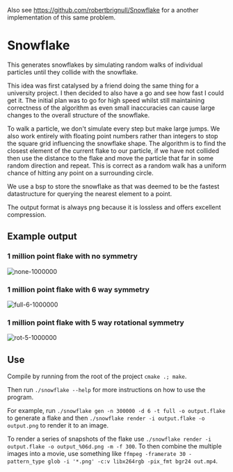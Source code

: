 Also see https://github.com/robertbrignull/Snowflake for a another implementation of this same problem.

# Snowflake
This generates snowflakes by simulating random walks of individual particles until they collide with the snowflake.

This idea was first catalysed by a friend doing the same thing for a university project. I then decided to also have a go and see how fast I could get it. The initial plan was to go for high speed whilst still maintaining correctness of the algorithm as even small inaccuracies can cause large changes to the overall structure of the snowflake.

To walk a particle, we don't simulate every step but make large jumps. We also work entirely with floating point numbers rather than integers to stop the square grid influencing the snowflake shape. The algorithm is to find the closest element of the current flake to our particle, if we have not collided then use the distance to the flake and move the particle that far in some random direction and repeat. This is correct as a random walk has a uniform chance of hitting any point on a surrounding circle.

We use a bsp to store the snowflake as that was deemed to be the fastest datastructure for querying the nearest element to a point.

The output format is always png because it is lossless and offers excellent compression.

## Example output

### 1 million point flake with no symmetry
![none-1000000](https://user-images.githubusercontent.com/3749000/135746809-e0fd9308-9dd6-4f6c-ba83-4e909857a7c5.png)

### 1 million point flake with 6 way symmetry
![full-6-1000000](https://user-images.githubusercontent.com/3749000/135746792-6d4a7b1e-f785-4877-9cd7-061f1c798802.png)

### 1 million point flake with 5 way rotational symmetry
![rot-5-1000000](https://user-images.githubusercontent.com/3749000/135746815-49fa89d4-60d2-429f-bfa7-b62798a85c8c.png)

## Use

Compile by running from the root of the project `cmake .; make`.

Then run `./snowflake --help` for more instructions on how to use the program.

For example, run `./snowflake gen -n 300000 -d 6 -t full -o output.flake` to generate a flake and then `./snowflake render -i output.flake -o output.png` to render it to an image.

To render a series of snapshots of the flake use `./snowflake render -i output.flake -o output_%06d.png -m -f 300`. To then combine the multiple images into a movie, use something like `ffmpeg -framerate 30 -pattern_type glob -i '*.png' -c:v libx264rgb -pix_fmt bgr24 out.mp4`.
